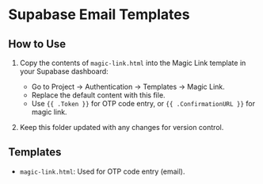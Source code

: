 # Supabase Email Templates

## How to Use

1. Copy the contents of `magic-link.html` into the Magic Link template in your Supabase dashboard:

   - Go to Project → Authentication → Templates → Magic Link.
   - Replace the default content with this file.
   - Use `{{ .Token }}` for OTP code entry, or `{{ .ConfirmationURL }}` for magic link.

2. Keep this folder updated with any changes for version control.

## Templates

- `magic-link.html`: Used for OTP code entry (email).
